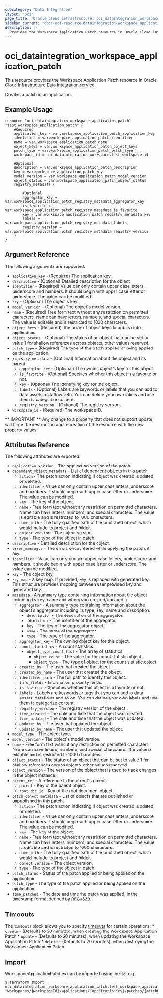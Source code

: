 ```yaml
---
subcategory: "Data Integration"
layout: "oci"
page_title: "Oracle Cloud Infrastructure: oci_dataintegration_workspace_application_patch"
sidebar_current: "docs-oci-resource-dataintegration-workspace_application_patch"
description: |-
  Provides the Workspace Application Patch resource in Oracle Cloud Infrastructure Data Integration service
---
```


# oci_dataintegration_workspace_application_patch
This resource provides the Workspace Application Patch resource in Oracle Cloud Infrastructure Data Integration service.

Creates a patch in an application.

## Example Usage

```hcl
resource "oci_dataintegration_workspace_application_patch" "test_workspace_application_patch" {
	#Required
	application_key = var.workspace_application_patch_application_key
	identifier = var.workspace_application_patch_identifier
	name = var.workspace_application_patch_name
	object_keys = var.workspace_application_patch_object_keys
	patch_type = var.workspace_application_patch_patch_type
	workspace_id = oci_dataintegration_workspace.test_workspace.id

	#Optional
	description = var.workspace_application_patch_description
	key = var.workspace_application_patch_key
	model_version = var.workspace_application_patch_model_version
	object_status = var.workspace_application_patch_object_status
	registry_metadata {

		#Optional
		aggregator_key = var.workspace_application_patch_registry_metadata_aggregator_key
		is_favorite = var.workspace_application_patch_registry_metadata_is_favorite
		key = var.workspace_application_patch_registry_metadata_key
		labels = var.workspace_application_patch_registry_metadata_labels
		registry_version = var.workspace_application_patch_registry_metadata_registry_version
	}
}
```

## Argument Reference

The following arguments are supported:

* `application_key` - (Required) The application key.
* `description` - (Optional) Detailed description for the object.
* `identifier` - (Required) Value can only contain upper case letters, underscore and numbers. It should begin with upper case letter or underscore. The value can be modified.
* `key` - (Optional) The object's key.
* `model_version` - (Optional) The object's model version.
* `name` - (Required) Free form text without any restriction on permitted characters. Name can have letters, numbers, and special characters. The value is editable and is restricted to 1000 characters.
* `object_keys` - (Required) The array of object keys to publish into application.
* `object_status` - (Optional) The status of an object that can be set to value 1 for shallow references across objects, other values reserved.
* `patch_type` - (Required) The type of the patch applied or being applied on the application.
* `registry_metadata` - (Optional) Information about the object and its parent.
	* `aggregator_key` - (Optional) The owning object's key for this object.
	* `is_favorite` - (Optional) Specifies whether this object is a favorite or not.
	* `key` - (Optional) The identifying key for the object.
	* `labels` - (Optional) Labels are keywords or labels that you can add to data assets, dataflows etc. You can define your own labels and use them to categorize content.
	* `registry_version` - (Optional) The registry version.
* `workspace_id` - (Required) The workspace ID.


** IMPORTANT **
Any change to a property that does not support update will force the destruction and recreation of the resource with the new property values

## Attributes Reference

The following attributes are exported:

* `application_version` - The application version of the patch.
* `dependent_object_metadata` - List of dependent objects in this patch.
	* `action` - The patch action indicating if object was created, updated, or deleted.
	* `identifier` - Value can only contain upper case letters, underscore and numbers. It should begin with upper case letter or underscore. The value can be modified.
	* `key` - The key of the object.
	* `name` - Free form text without any restriction on permitted characters. Name can have letters, numbers, and special characters. The value is editable and is restricted to 1000 characters.
	* `name_path` - The fully qualified path of the published object, which would include its project and folder.
	* `object_version` - The object version.
	* `type` - The type of the object in patch.
* `description` - Detailed description for the object.
* `error_messages` - The errors encountered while applying the patch, if any.
* `identifier` - Value can only contain upper case letters, underscore, and numbers. It should begin with upper case letter or underscore. The value can be modified.
* `key` - The object key.
* `key_map` - A key map. If provided, key is replaced with generated key. This structure provides mapping between user provided key and generated key.
* `metadata` - A summary type containing information about the object including its key, name and when/who created/updated it.
	* `aggregator` - A summary type containing information about the object's aggregator including its type, key, name and description.
		* `description` - The description of the aggregator.
		* `identifier` - The identifier of the aggregator.
		* `key` - The key of the aggregator object.
		* `name` - The name of the aggregator.
		* `type` - The type of the aggregator.
	* `aggregator_key` - The owning object key for this object.
	* `count_statistics` - A count statistics.
		* `object_type_count_list` - The array of statistics.
			* `object_count` - The value for the count statistic object.
			* `object_type` - The type of object for the count statistic object.
	* `created_by` - The user that created the object.
	* `created_by_name` - The user that created the object.
	* `identifier_path` - The full path to identify this object.
	* `info_fields` - Information property fields.
	* `is_favorite` - Specifies whether this object is a favorite or not.
	* `labels` - Labels are keywords or tags that you can add to data assets, dataflows and so on. You can define your own labels and use them to categorize content.
	* `registry_version` - The registry version of the object.
	* `time_created` - The date and time that the object was created.
	* `time_updated` - The date and time that the object was updated.
	* `updated_by` - The user that updated the object.
	* `updated_by_name` - The user that updated the object.
* `model_type` - The object type.
* `model_version` - The object's model version.
* `name` - Free form text without any restriction on permitted characters. Name can have letters, numbers, and special characters. The value is editable and is restricted to 1000 characters.
* `object_status` - The status of an object that can be set to value 1 for shallow references across objects, other values reserved.
* `object_version` - The version of the object that is used to track changes in the object instance.
* `parent_ref` - A reference to the object's parent.
	* `parent` - Key of the parent object.
	* `root_doc_id` - Key of the root document object.
* `patch_object_metadata` - List of objects that are published or unpublished in this patch.
	* `action` - The patch action indicating if object was created, updated, or deleted.
	* `identifier` - Value can only contain upper case letters, underscore and numbers. It should begin with upper case letter or underscore. The value can be modified.
	* `key` - The key of the object.
	* `name` - Free form text without any restriction on permitted characters. Name can have letters, numbers, and special characters. The value is editable and is restricted to 1000 characters.
	* `name_path` - The fully qualified path of the published object, which would include its project and folder.
	* `object_version` - The object version.
	* `type` - The type of the object in patch.
* `patch_status` - Status of the patch applied or being applied on the application
* `patch_type` - The type of the patch applied or being applied on the application.
* `time_patched` - The date and time the patch was applied, in the timestamp format defined by [RFC3339](https://tools.ietf.org/html/rfc3339).

## Timeouts

The `timeouts` block allows you to specify [timeouts](https://registry.terraform.io/providers/oracle/oci/latest/docs/guides/changing_timeouts) for certain operations:
	* `create` - (Defaults to 20 minutes), when creating the Workspace Application Patch
	* `update` - (Defaults to 20 minutes), when updating the Workspace Application Patch
	* `delete` - (Defaults to 20 minutes), when destroying the Workspace Application Patch


## Import

WorkspaceApplicationPatches can be imported using the `id`, e.g.

```
$ terraform import oci_dataintegration_workspace_application_patch.test_workspace_application_patch "workspaces/{workspaceId}/applications/{applicationKey}/patches/{patchKey}" 
```

